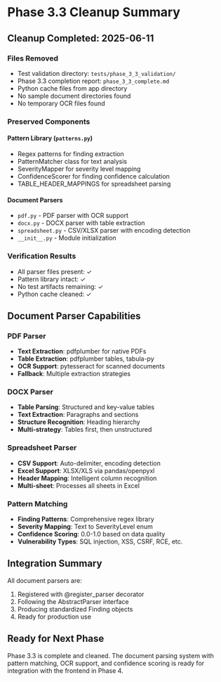 # Phase 3.3 Cleanup Summary

## Cleanup Completed: 2025-06-11

### Files Removed
- Test validation directory: `tests/phase_3_3_validation/`
- Phase 3.3 completion report: `phase_3_3_complete.md`
- Python cache files from app directory
- No sample document directories found
- No temporary OCR files found

### Preserved Components

#### Pattern Library (`patterns.py`)
- Regex patterns for finding extraction
- PatternMatcher class for text analysis
- SeverityMapper for severity level mapping
- ConfidenceScorer for finding confidence calculation
- TABLE_HEADER_MAPPINGS for spreadsheet parsing

#### Document Parsers
- `pdf.py` - PDF parser with OCR support
- `docx.py` - DOCX parser with table extraction
- `spreadsheet.py` - CSV/XLSX parser with encoding detection
- `__init__.py` - Module initialization

### Verification Results
- All parser files present: ✓
- Pattern library intact: ✓
- No test artifacts remaining: ✓
- Python cache cleaned: ✓

## Document Parser Capabilities

### PDF Parser
- **Text Extraction**: pdfplumber for native PDFs
- **Table Extraction**: pdfplumber tables, tabula-py
- **OCR Support**: pytesseract for scanned documents
- **Fallback**: Multiple extraction strategies

### DOCX Parser
- **Table Parsing**: Structured and key-value tables
- **Text Extraction**: Paragraphs and sections
- **Structure Recognition**: Heading hierarchy
- **Multi-strategy**: Tables first, then unstructured

### Spreadsheet Parser
- **CSV Support**: Auto-delimiter, encoding detection
- **Excel Support**: XLSX/XLS via pandas/openpyxl
- **Header Mapping**: Intelligent column recognition
- **Multi-sheet**: Processes all sheets in Excel

### Pattern Matching
- **Finding Patterns**: Comprehensive regex library
- **Severity Mapping**: Text to SeverityLevel enum
- **Confidence Scoring**: 0.0-1.0 based on data quality
- **Vulnerability Types**: SQL injection, XSS, CSRF, RCE, etc.

## Integration Summary

All document parsers are:
1. Registered with @register_parser decorator
2. Following the AbstractParser interface
3. Producing standardized Finding objects
4. Ready for production use

## Ready for Next Phase
Phase 3.3 is complete and cleaned. The document parsing system with pattern matching, OCR support, and confidence scoring is ready for integration with the frontend in Phase 4.